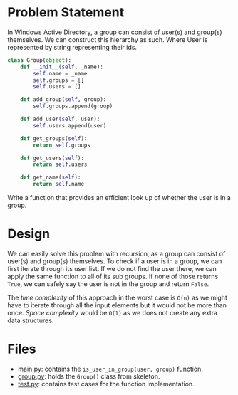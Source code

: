 # Problem Statement

In Windows Active Directory, a group can consist of user(s) and group(s) themselves. We can construct this hierarchy as such. Where User is represented by string representing their ids.

```python
class Group(object):
    def __init__(self, _name):
        self.name = _name
        self.groups = []
        self.users = []

    def add_group(self, group):
        self.groups.append(group)

    def add_user(self, user):
        self.users.append(user)

    def get_groups(self):
        return self.groups

    def get_users(self):
        return self.users

    def get_name(self):
        return self.name
```

Write a function that provides an efficient look up of whether the user is in a group.

# Design

We can easily solve this problem with recursion, as a group can consist of user(s) and group(s) themselves. To check if a user is in a group, we can first iterate through its user list. If we do not find the user there, we can apply the same function to all of its sub groups. If none of those returns `True`, we can safely say the user is not in the group and return `False`.

The *time complexity* of this approach in the worst case is `O(n)` as we might have to iterate through all the input elements but it would not be more than once. *Space complexity* would be `O(1)` as we does not create any extra data structures.

# Files

- [main.py](main.py): contains the `is_user_in_group(user, group)` function.
- [group.py](group.py): holds the `Group()` class from skeleton.
- [test.py](test.py): contains test cases for the function implementation.